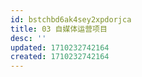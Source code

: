 ```yaml
---
id: bstchbd6ak4sey2xpdorjca
title: 03 自媒体运营项目
desc: ''
updated: 1710232742164
created: 1710232742164
---
```

